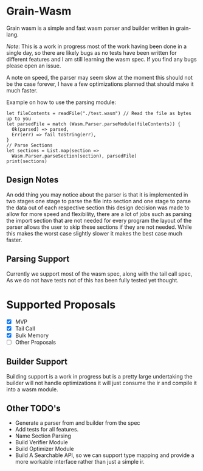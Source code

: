 # Grain-Wasm

Grain wasm is a simple and fast wasm parser and builder written in grain-lang.

*Note*: This is a work in progress most of the work having been done in a single day, so there are likely bugs as no tests have been written for different features and I am still learning the wasm spec. If you find any bugs please open an issue.

A note on speed, the parser may seem slow at the moment this should not be the case forever, I have a few optimizations planned that should make it much faster.

Example on how to use the parsing module:
```
let fileContents = readFile("./test.wasm") // Read the file as bytes up to you
let parsedFile = match (Wasm.Parser.parseModule(fileContents)) {
  Ok(parsed) => parsed,
  Err(err) => fail toString(err),
}
// Parse Sections
let sections = List.map(section =>
  Wasm.Parser.parseSection(section), parsedFile)
print(sections)
```

## Design Notes

An odd thing you may notice about the parser is that it is implemented in two stages one stage to parse the file into section and one stage to parse the data out of each respective section this design decision was made to allow for more speed and flexibility, there are a lot of jobs such as parsing the import section that are not needed for every program the layout of the parser allows the user to skip these sections if they are not needed. While this makes the worst case slightly slower it makes the best case much faster.

## Parsing Support
Currently we support most of the wasm spec, along with the tail call spec, As we do not have tests not of this has been fully tested yet thought.
# Supported Proposals
+ [x] MVP
+ [x] Tail Call
+ [x] Bulk Memory
+ [ ] Other Proposals

## Builder Support
Building support is a work in progress but is a pretty large undertaking the builder will not handle optimizations it will just consume the ir and compile it into a wasm module.

## Other TODO's

* Generate a parser from and builder from the spec
* Add tests for all features.
* Name Section Parsing
* Build Verifier Module
* Build Optimizer Module
* Build A Searchable API, so we can support type mapping and provide a more workable interface rather than just a simple ir.

